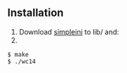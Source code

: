 ## Installation
1. Download [simpleini](http://code.jellycan.com/simpleini/) to lib/ and:
2.

	$ make
	$ ./wc14

